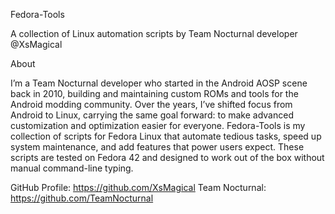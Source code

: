 Fedora-Tools

A collection of Linux automation scripts by Team Nocturnal developer @XsMagical

About

I’m a Team Nocturnal developer who started in the Android AOSP scene back in 2010, building and maintaining custom ROMs and tools for the Android modding community. 
Over the years, I’ve shifted focus from Android to Linux, carrying the same goal forward: to make advanced customization and optimization easier for everyone.
Fedora-Tools is my collection of scripts for Fedora Linux that automate tedious tasks, speed up system maintenance, and add features that power users expect. 
These scripts are tested on Fedora 42 and designed to work out of the box without manual command-line typing.

GitHub Profile: https://github.com/XsMagical
Team Nocturnal: https://github.com/TeamNocturnal
